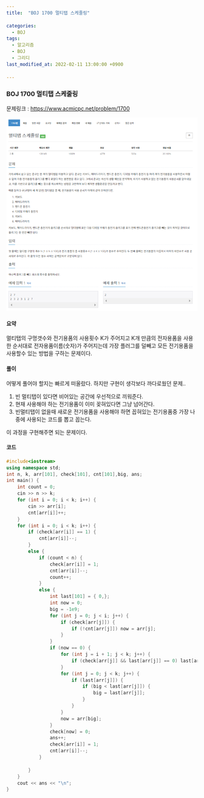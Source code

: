 ```yaml
---
title:  "BOJ 1700 멀티탭 스케줄링"

categories:
  - BOJ
tags:
  - 알고리즘
  - BOJ
  - 그리디
last_modified_at: 2022-02-11 13:00:00 +0900

---
```


### BOJ 1700 멀티탭 스케줄링

문제링크 : <https://www.acmicpc.net/problem/1700>

![BOJ_1700](/images/2022-02-11-BOJ1700/BOJ_1700.PNG)

#### 요약

멀티탭의 구멍갯수와 전기용품의 사용횟수 K가 주어지고 K개 만큼의 전자용품을 사용한 순서대로 전자용품이름(숫자)가 주어지는데 가장 플러그를 덜빼고 모든 전기용품을 사용할수 있는 방법을 구하는 문제이다.

#### 풀이

어떻게 풀어야 할지는 빠르게 떠올랐다. 하지만 구현이 생각보다 까다로웠던 문제..

1. 빈 멀티탭이 있다면 비어있는 공간에 우선적으로 끼워준다.
2. 현재 사용해야 하는 전기용품이 이미 꽂혀있다면 그냥 넘어간다.
3. 빈멀티탭이 없을때 새로운 전기용품을 사용해야 하면 꼽혀있는 전기용품중 가장 나중에 사용되는 코드를 뽑고 꼽는다.

이 과정을 구현해주면 되는 문제이다.

#### 코드

```c++
#include<iostream>
using namespace std;
int n, k, arr[101], check[101], cnt[101],big, ans;
int main() {
	int count = 0;
	cin >> n >> k;
	for (int i = 0; i < k; i++) {
		cin >> arr[i];
		cnt[arr[i]]++;
	}
	for (int i = 0; i < k; i++) {
		if (check[arr[i]] == 1) {
			cnt[arr[i]]--;
		}
		else {
			if (count < n) {
				check[arr[i]] = 1;
				cnt[arr[i]]--;
				count++;
			}
			else {
				int last[101] = { 0,};
				int now = 0;
                big = -1e9;
				for (int j = 0; j < i; j++) {
					if (check[arr[j]]) {
						if (!cnt[arr[j]]) now = arr[j];
					}
				}
				if (now == 0) {
					for (int j = i + 1; j < k; j++) {
						if (check[arr[j]] && last[arr[j]] == 0) last[arr[j]] = j;
					}
					for (int j = 0; j < k; j++) {
						if (last[arr[j]]) {
							if (big < last[arr[j]]) {
								big = last[arr[j]];
							}
						}
					}
					now = arr[big];
				}
				check[now] = 0;
				ans++;
				check[arr[i]] = 1;
				cnt[arr[i]]--;
			}

		}
	}
	cout << ans << "\n";
}
```

